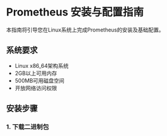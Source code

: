 # Prometheus 安装与配置指南

本指南将引导您在Linux系统上完成Prometheus的安装及基础配置。

## 系统要求
- Linux x86_64架构系统
- 2GB以上可用内存
- 500MB可用磁盘空间
- 开放网络访问权限

## 安装步骤

### 1. 下载二进制包